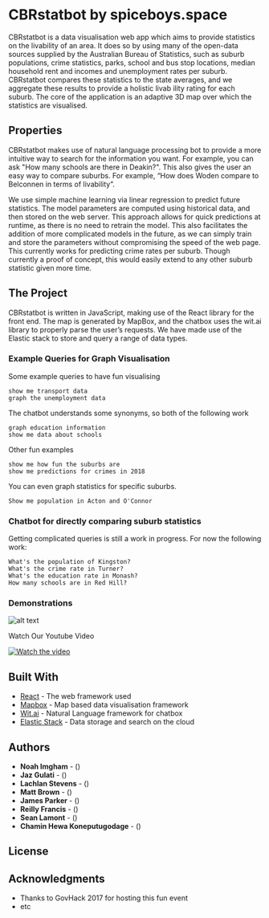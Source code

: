 # CBRstatbot by spiceboys.space

CBRstatbot is a data visualisation web app which aims to provide statistics on the livability of an area. It does so by using many of the open-data sources supplied by the Australian Bureau of Statistics, such as suburb populations, crime statistics, parks, school and bus stop locations, median household rent and incomes and unemployment rates per suburb. CBRstatbot compares these statistics to the state averages, and we aggregate these results to provide a holistic livab ility rating for each suburb. The core of the application is an adaptive 3D map over which the statistics are visualised.

## Properties

CBRstatbot makes use of natural language processing bot to provide a more intuitive way to search for the information you want. For example, you can ask "How many schools are there in Deakin?". This also gives the user an easy way to compare suburbs. For example, “How does Woden compare to Belconnen in terms of livability”.

We use simple machine learning via linear regression to predict future statistics. The model parameters are computed using historical data, and then stored on the web server. This approach allows for quick predictions at runtime, as there is no need to retrain the model. This also facilitates the addition of more complicated models in the future, as we can simply train and store the parameters without compromising the speed of the web page. This currently works for predicting crime rates per suburb. Though currently a proof of concept, this would easily extend to any other suburb statistic given more time. 


## The Project

CBRstatbot is written in JavaScript, making use of the React library for the front end. The map is generated by MapBox, and the chatbox uses the wit.ai library to properly parse the user’s requests. We have made use of the Elastic stack to store and query a range of data types.

### Example Queries for Graph Visualisation

Some example queries to have fun visualising

```
show me transport data
graph the unemployment data
```

The chatbot understands some synonyms, so both of the following work

```
graph education information
show me data about schools
```

Other fun examples
```
show me how fun the suburbs are
show me predictions for crimes in 2018
```

You can even graph statistics for specific suburbs.
```
Show me population in Acton and O'Connor
```

### Chatbot for directly comparing suburb statistics
Getting complicated queries is still a work in progress. 
For now the following work:
```
What's the population of Kingston?
What's the crime rate in Turner?
What's the education rate in Monash?
How many schools are in Red Hill?
```

### Demonstrations

![alt text](https://github.com/Spice-Boys/Spice-Boys-Super-Secret-Project/blob/master/demo_gif.gif "Gif")

Watch Our Youtube Video

[![Watch the video](http://img.youtube.com/vi/xv7wLiRRj1w/0.jpg)](https://youtu.be/xv7wLiRRj1w)

## Built With

* [React](https://facebook.github.io/react/) - The web framework used
* [Mapbox](https://www.mapbox.com/) - Map based data visualisation framework
* [Wit.ai](https://wit.ai/) - Natural Language framework for chatbox
* [Elastic Stack](https://www.elastic.co/products) - Data storage and search on the cloud

## Authors

* **Noah Imgham** - ()
* **Jaz Gulati** - ()
* **Lachlan Stevens** - ()
* **Matt Brown** - ()
* **James Parker** - ()
* **Reilly Francis** - ()
* **Sean Lamont** - ()
* **Chamin Hewa Koneputugodage** - ()

## License


## Acknowledgments

* Thanks to GovHack 2017 for hosting this fun event
* etc

